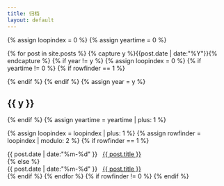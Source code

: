 ```yaml
---
title: 归档
layout: default
---
```


<div class="archives">
{% assign loopindex = 0 %}
{% assign yeartime = 0 %}

{% for post in site.posts %}
{% capture y %}{{post.date | date:"%Y"}}{% endcapture %}
{% if year != y %}
  {% assign loopindex = 0 %}
  {% if yeartime != 0 %}
    {% if rowfinder == 1 %}
      </div>
    {% endif %}
  {% endif %}
  {% assign year = y %}
  <h2>{{ y }}</h2>
{% endif %}
{% assign yeartime = yeartime | plus: 1 %}

{% assign loopindex = loopindex | plus: 1 %}
{% assign rowfinder = loopindex | modulo: 2 %}
{% if rowfinder == 1 %}
  <div class="row">
    <div class="col-md-6">
      <time datetime="{{ post.date | date:"%m-%d" }}">{{ post.date | date:"%m-%d" }}</time>&nbsp;&nbsp;
      <a href="{{ post.url }}" title="{{ post.title }}">{{ post.title }}</a>
    </div>
  {% else %}
    <div class="col-md-6">
      <time datetime="{{ post.date | date:"%m-%d" }}">{{ post.date | date:"%m-%d" }}</time>&nbsp;&nbsp;
      <a href="{{ post.url }}" title="{{ post.title }}">{{ post.title }}</a>
    </div>
  </div>
{% endif %}
{% endfor %}
{% if rowfinder != 0 %}
      </div>
{% endif %}
</div>
